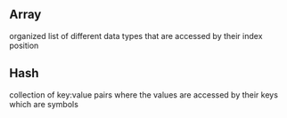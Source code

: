 ## Array
organized list of different data types that are accessed by their index position

## Hash
collection of key:value pairs where the values are accessed by their keys which are symbols
